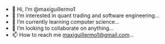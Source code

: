 - 👋 Hi, I’m @maxiguillermo1
- 👀 I’m interested in quant trading and software engineering...
- 🌱 I’m currently learning computer science...
- 💞️ I’m looking to collaborate on anything...
- 📫 How to reach me maxiguillermo1@gmail.com...

<!---
maxiguillermo1/maxiguillermo1 is a ✨ special ✨ repository because its `README.md` (this file) appears on your GitHub profile.
You can click the Preview link to take a look at your changes.
--->
